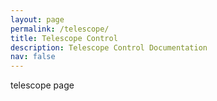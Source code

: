 ```yaml
---
layout: page
permalink: /telescope/
title: Telescope Control
description: Telescope Control Documentation
nav: false
---
```

telescope page